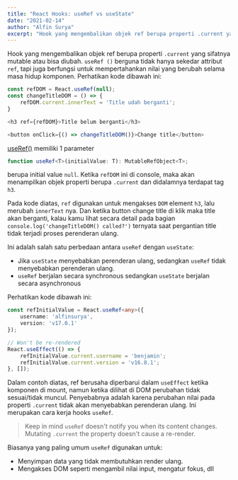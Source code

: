 ```yaml
---
title: "React Hooks: useRef vs useState"
date: "2021-02-14"
author: "Alfin Surya"
excerpt: "Hook yang mengembalikan objek ref berupa properti .current yang sifatnya mutable atau bisa diubah. useRef() berguna tidak hanya sekedar attribut ref, tapi juga berfungsi untuk"
---
```


Hook yang mengembalikan objek ref berupa properti `.current` yang sifatnya mutable atau bisa diubah. `useRef ()` berguna tidak hanya sekedar attribut `ref`, tapi juga berfungsi untuk mempertahankan nilai yang berubah selama masa hidup komponen. Perhatikan kode dibawah ini:

```ts
const refDOM = React.useRef(null);
const changeTitleDOM = () => {
    refDOM.current.innerText = 'Title udah berganti';
}

<h3 ref={refDOM}>Title belum berganti</h3>

<button onClick={() => changeTitleDOM()}>Change title</button>
```

[useRef()](https://reactjs.org/docs/hooks-reference.html#useref) memiliki 1 parameter 
```ts
function useRef<T>(initialValue: T): MutableRefObject<T>;
``` 
berupa initial value `null`. Ketika `refDOM` ini di console, maka akan menampilkan objek properti berupa `.current` dan didalamnya terdapat tag `h3`. 

Pada kode diatas, `ref` digunakan untuk mengakses `DOM` element `h3`, lalu merubah `innerText` nya. Dan ketika button change title di klik maka title akan berganti, kalau kamu lihat secara detail pada bagian `console.log('changeTitleDOM() called?')` ternyata saat pergantian title tidak terjadi proses perenderan ulang. 

Ini adalah salah satu perbedaan antara `useRef` dengan `useState`:
- Jika `useState` menyebabkan perenderan ulang, sedangkan `useRef` tidak menyebabkan perenderan ulang.
- `useRef` berjalan secara synchronous sedangkan `useState` berjalan secara asynchronous

Perhatikan kode dibawah ini:
```ts
const refInitialValue = React.useRef<any>({
    username: 'alfinsurya',
    version: 'v17.0.1'
});

// Won't be re-rendered
React.useEffect(() => {
    refInitialValue.current.username = 'benjamin';
    refInitialValue.current.version = 'v16.8.1';
}, []);
```
Dalam contoh diatas, ref berusaha diperbarui dalam `useEffect` ketika komponen di mount, namun ketika dilihat di DOM perubahan tidak sesuai/tidak muncul. Penyebabnya adalah karena perubahan nilai pada properti `.current` tidak akan menyebabkan perenderan ulang. Ini merupakan cara kerja hooks `useRef`.
 
> Keep in mind `useRef`  doesn't notify you when its content changes. Mutating `.current` the property doesn't cause a re-render.

Biasanya yang paling umum `useRef` digunakan untuk: 
- Menyimpan data yang tidak membutuhkan render ulang.
- Mengakses DOM seperti mengambil nilai input, mengatur fokus, dll